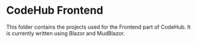 # CodeHub Frontend

This folder contains the projects used for the Frontend part of CodeHub. It is currently written using Blazor and MudBlazor.